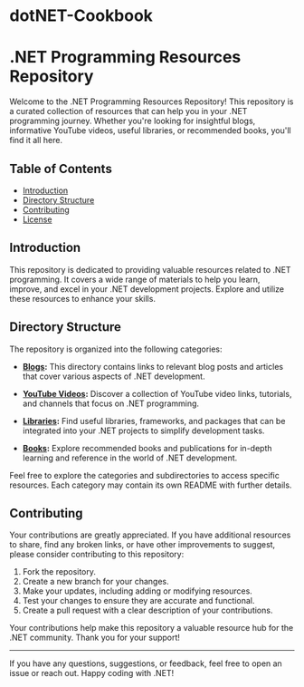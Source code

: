 # dotNET-Cookbook

# .NET Programming Resources Repository

Welcome to the .NET Programming Resources Repository! This repository is a curated collection of resources that can help you in your .NET programming journey. Whether you're looking for insightful blogs, informative YouTube videos, useful libraries, or recommended books, you'll find it all here.

## Table of Contents

- [Introduction](#introduction)
- [Directory Structure](#directory-structure)
- [Contributing](#contributing)
- [License](#license)

## Introduction

This repository is dedicated to providing valuable resources related to .NET programming. It covers a wide range of materials to help you learn, improve, and excel in your .NET development projects. Explore and utilize these resources to enhance your skills.

## Directory Structure

The repository is organized into the following categories:

- **[Blogs](blogs/):** This directory contains links to relevant blog posts and articles that cover various aspects of .NET development.

- **[YouTube Videos](videos/):** Discover a collection of YouTube video links, tutorials, and channels that focus on .NET programming.

- **[Libraries](libraries/):** Find useful libraries, frameworks, and packages that can be integrated into your .NET projects to simplify development tasks.

- **[Books](books/):** Explore recommended books and publications for in-depth learning and reference in the world of .NET development.

Feel free to explore the categories and subdirectories to access specific resources. Each category may contain its own README with further details.

## Contributing

Your contributions are greatly appreciated. If you have additional resources to share, find any broken links, or have other improvements to suggest, please consider contributing to this repository:

1. Fork the repository.
2. Create a new branch for your changes.
3. Make your updates, including adding or modifying resources.
4. Test your changes to ensure they are accurate and functional.
5. Create a pull request with a clear description of your contributions.

Your contributions help make this repository a valuable resource hub for the .NET community. Thank you for your support!

---

If you have any questions, suggestions, or feedback, feel free to open an issue or reach out. Happy coding with .NET!
